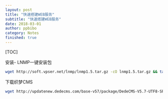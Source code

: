 ```yaml
---
layout: post
title: "快速搭建WEB服务"
subtitle: "快速搭建WEB服务"
date: 2018-03-01
author: ppbibo
category: Notes
finished: true
---
```

[TOC]



安装- LNMP一键安装包

```bash
wget http://soft.vpser.net/lnmp/lnmp1.5.tar.gz -cO lnmp1.5.tar.gz && tar zxf lnmp1.5.tar.gz && cd lnmp1.5 && ./install.sh lnmp
```



下载织梦CMS

```bash
wget http://updatenew.dedecms.com/base-v57/package/DedeCMS-V5.7-UTF8-SP2.tar.gz && tar -zxvf DedeCMS-V5.7-UTF8-SP2.tar.gz
```

